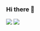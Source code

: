 ### Hi there 👋
![](http://github-profile-summary-cards.vercel.app/api/cards/repos-per-language?username=natsuya-kume&theme=dracula)
![](http://github-profile-summary-cards.vercel.app/api/cards/most-commit-language?username=natsuya-kume&theme=dracula)


<!-- **natsuya-kume/natsuya-kume** is a ✨ _special_ ✨ repository because its `README.md` (this file) appears on your GitHub profile.
Here are some ideas to get you started:

- 🔭 I’m currently working on ...
- 🌱 I’m currently learning ...
- 👯 I’m looking to collaborate on ...
- 🤔 I’m looking for help with ...
- 💬 Ask me about ...
- 📫 How to reach me: ...
- 😄 Pronouns: ...
- ⚡ Fun fact: ...
 -->
